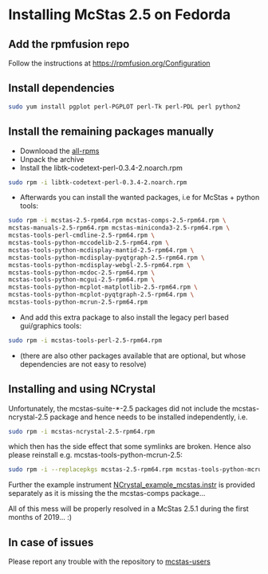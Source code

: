# Installing McStas 2.5 on Fedorda 

## Add the rpmfusion repo
Follow the instructions at https://rpmfusion.org/Configuration

## Install dependencies
```bash
sudo yum install pgplot perl-PGPLOT perl-Tk perl-PDL perl python2
```

## Install the remaining packages manually
* Downlooad the [all-rpms](http://download.mcstas.org/current/linux/mcstas-2.5-rpm64-Fedora29/all-rpms.tgz)
* Unpack the archive
* Install the libtk-codetext-perl-0.3.4-2.noarch.rpm
```bash
sudo rpm -i libtk-codetext-perl-0.3.4-2.noarch.rpm
```
* Afterwards you can install the wanted packages, i.e for McStas + python
tools:
```bash
sudo rpm -i mcstas-2.5-rpm64.rpm mcstas-comps-2.5-rpm64.rpm \
mcstas-manuals-2.5-rpm64.rpm mcstas-miniconda3-2.5-rpm64.rpm \
mcstas-tools-perl-cmdline-2.5-rpm64.rpm \
mcstas-tools-python-mccodelib-2.5-rpm64.rpm \
mcstas-tools-python-mcdisplay-mantid-2.5-rpm64.rpm \
mcstas-tools-python-mcdisplay-pyqtgraph-2.5-rpm64.rpm \
mcstas-tools-python-mcdisplay-webgl-2.5-rpm64.rpm \
mcstas-tools-python-mcdoc-2.5-rpm64.rpm \
mcstas-tools-python-mcgui-2.5-rpm64.rpm \
mcstas-tools-python-mcplot-matplotlib-2.5-rpm64.rpm \
mcstas-tools-python-mcplot-pyqtgraph-2.5-rpm64.rpm \
mcstas-tools-python-mcrun-2.5-rpm64.rpm
```
* And add this extra package to also install the legacy perl based gui/graphics tools:
```bash
sudo rpm -i mcstas-tools-perl-2.5-rpm64.rpm
```
* (there are also other packages available that are optional, but
  whose dependencies are not easy to resolve)

## Installing and using NCrystal
Unfortunately, the mcstas-suite-\*-2.5 packages did not include the mcstas-ncrystal-2.5 package and hence needs to be installed independently, i.e.
```bash
sudo rpm -i mcstas-ncrystal-2.5-rpm64.rpm
```
which then has the side effect that some symlinks are broken. Hence also please reinstall e.g. mcstas-tools-python-mcrun-2.5:
```bash
sudo rpm -i --replacepkgs mcstas-2.5-rpm64.rpm mcstas-tools-python-mcrun-2.5-rpm64.rpm
```
Further the example instrument [NCrystal_example_mcstas.instr](http://download.mcstas.org/current/linux/mcstas-2.5-rpm64-Fedora29/NCrystal_example_mcstas.instr) is provided separately as it is missing the the mcstas-comps package...

All of this mess will be properly resolved in a McStas 2.5.1 during the first months of 2019... :)


## In case of issues
Please report any trouble with the repository to [mcstas-users](mailto:mcstas-users@mcstas.org)

